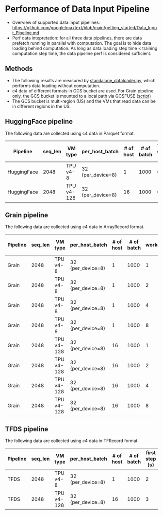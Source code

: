 # Performance of Data Input Pipeline
* Overview of supported data input pipelines: https://github.com/google/maxtext/blob/main/getting_started/Data_Input_Pipeline.md
* Perf data intepretation: for all three data pipelines, there are data prefetch running in parallel with computation. The goal is to hide data loading behind computation. As long as data loading step time < training computation step time, the data pipeline perf is considered sufficient. 

## Methods
* The following results are measured by [standalone_dataloader.py](https://github.com/google/maxtext/blob/main/MaxText/standalone_dataloader.py), which performs data loading without computation.
* c4 data of different formats in GCS bucket are used. For Grain pipeline only, the GCS bucket is mounted to a local path via GCSFUSE ([script](https://github.com/google/maxtext/blob/main/setup_gcsfuse.sh))
* The GCS bucket is multi-region (US) and the VMs that read data can be in different regions in the US.

## HuggingFace pipeline
The following data are collected using c4 data in Parquet format.

| Pipeline    | seq_len | VM type    | per_host_batch    | # of host | # of batch | first step (s) | total time (s) |
| ----------- | ------- | ---------- | ----------------- | --------- | ---------- | -------------  | -------------- |
| HuggingFace | 2048    | TPU v4-8   | 32 (per_device=8) | 1         | 1000       | 6              | 72             |
| HuggingFace | 2048    | TPU v4-128 | 32 (per_device=8) | 16        | 1000       | 6              | 72             |

## Grain pipeline
The following data are collected using c4 data in ArrayRecord format.

| Pipeline    | seq_len | VM type    | per_host_batch    | # of host | # of batch | worker | first step (s) | total time (s) |
| ----------- | ------- | ---------- | ----------------- | --------- | ---------- | -----  | -------------- | --------------- |
| Grain       | 2048    | TPU v4-8   | 32 (per_device=8) | 1         | 1000       | 1      | 7              | 1200            |
| Grain       | 2048    | TPU v4-8   | 32 (per_device=8) | 1         | 1000       | 2      | 7              | 355             |
| Grain       | 2048    | TPU v4-8   | 32 (per_device=8) | 1         | 1000       | 4      | 8              | 280             |
| Grain       | 2048    | TPU v4-8   | 32 (per_device=8) | 1         | 1000       | 8      | 15             | 367             |
| Grain       | 2048    | TPU v4-128 | 32 (per_device=8) | 16        | 1000       | 1      | 7              | 691             |
| Grain       | 2048    | TPU v4-128 | 32 (per_device=8) | 16        | 1000       | 2      | 7              | 335             |
| Grain       | 2048    | TPU v4-128 | 32 (per_device=8) | 16        | 1000       | 4      | 8              | 154             |
| Grain       | 2048    | TPU v4-128 | 32 (per_device=8) | 16        | 1000       | 8      | 11             | 120             |

## TFDS pipeline
The following data are collected using c4 data in TFRecord format.

| Pipeline    | seq_len | VM type    | per_host_batch    | # of host | # of batch | first step (s) | total time (s) |
| ----------- | ------- | ---------- | ----------------- | --------- | ---------- | -------------  | -------------- |
| TFDS        | 2048    | TPU v4-8   | 32 (per_device=8) | 1         | 1000       | 2              | 17             |
| TFDS        | 2048    | TPU v4-128 | 32 (per_device=8) | 16        | 1000       | 3              | 18             |
